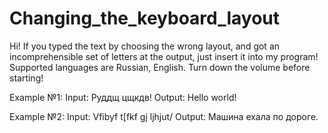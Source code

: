 # Changing_the_keyboard_layout
Hi! If you typed the text by choosing the wrong layout, and got an incomprehensible set of letters at the output, just insert it into my program!
Supported languages are Russian, English.
Turn down the volume before starting!

Example №1:
Input: Руддщ цщкдв!
Output: Hello world!

Example №2:
Input: Vfibyf t[fkf gj ljhjut/
Output: Машина ехала по дороге.

